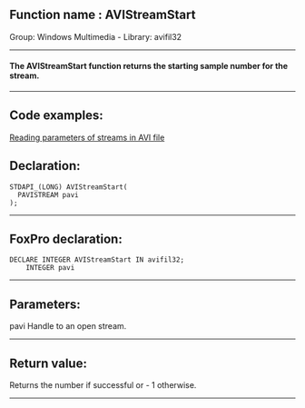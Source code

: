 
## Function name : AVIStreamStart
Group: Windows Multimedia - Library: avifil32    
***  


#### The AVIStreamStart function returns the starting sample number for the stream.
***  


## Code examples:
[Reading parameters of streams in AVI file](../../samples/sample_429.md)  

## Declaration:
```foxpro  
STDAPI_(LONG) AVIStreamStart(
  PAVISTREAM pavi
);  
```  
***  


## FoxPro declaration:
```foxpro  
DECLARE INTEGER AVIStreamStart IN avifil32;
	INTEGER pavi  
```  
***  


## Parameters:
pavi
Handle to an open stream.
  
***  


## Return value:
Returns the number if successful or - 1 otherwise.   
***  

